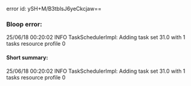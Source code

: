 error id: ySH+M/B3tblsJ6yeCkcjaw==
### Bloop error:

25/06/18 00:20:02 INFO TaskSchedulerImpl: Adding task set 31.0 with 1 tasks resource profile 0
#### Short summary: 

25/06/18 00:20:02 INFO TaskSchedulerImpl: Adding task set 31.0 with 1 tasks resource profile 0